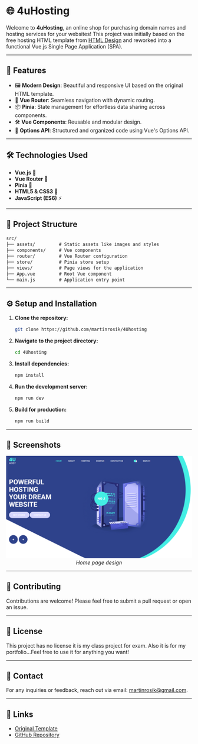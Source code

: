 # 🌐 4uHosting

Welcome to **4uHosting**, an online shop for purchasing domain names and hosting services for your websites! This project was initially based on the free hosting HTML template from [HTML Design](https://html.design/download/free-hosting-template/) and reworked into a functional Vue.js Single Page Application (SPA).

---

## 🚀 Features

- 🖼 **Modern Design**: Beautiful and responsive UI based on the original HTML template.
- 🔄 **Vue Router**: Seamless navigation with dynamic routing.
- 📦 **Pinia**: State management for effortless data sharing across components.
- 🛠 **Vue Components**: Reusable and modular design.
- 📜 **Options API**: Structured and organized code using Vue's Options API.

---

## 🛠️ Technologies Used

- **Vue.js** 🌟
- **Vue Router** 🔗
- **Pinia** 📂
- **HTML5 & CSS3** 🎨
- **JavaScript (ES6)** ⚡

---

## 📂 Project Structure

```plaintext
src/
├── assets/         # Static assets like images and styles
├── components/     # Vue components
├── router/         # Vue Router configuration
├── store/          # Pinia store setup
├── views/          # Page views for the application
├── App.vue         # Root Vue component
└── main.js         # Application entry point
```

---

## ⚙️ Setup and Installation

1. **Clone the repository:**
   ```bash
   git clone https://github.com/martinrosik/4Uhosting
   ```

2. **Navigate to the project directory:**
   ```bash
   cd 4Uhosting
   ```

3. **Install dependencies:**
   ```bash
   npm install
   ```

4. **Run the development server:**
   ```bash
   npm run dev
   ```

5. **Build for production:**
   ```bash
   npm run build
   ```

---

## 📸 Screenshots

<p align="center">
  <img src="https://github.com/martinrosik/4Uhosting/blob/master/homepage.png" alt="Home page preview">
  <br>
  <em>Home page design</em>
</p>

---

## 🌟 Contributing

Contributions are welcome! Please feel free to submit a pull request or open an issue.

---

## 📝 License

This project has no license it is my class project for exam. Also it is for my portfolio...Feel free to use it for anything you want! 

---

## 📧 Contact

For any inquiries or feedback, reach out via email: [martinrosik@gmail.com](mailto:martinrosik@gmail.com).

---

## 🔗 Links

- [Original Template](https://html.design/download/free-hosting-template/)
- [GitHub Repository](https://github.com/your-username/4uhosting)
